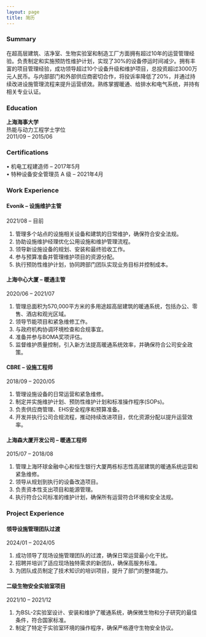 ```yaml
---
layout: page
title: 简历
---
```


### Summary
在超高层建筑、洁净室、生物实验室和制造工厂方面拥有超过10年的运营管理经验。负责制定和实施预防性维护计划，实现了30%的设备停运时间减少。拥有丰富的项目管理经验，成功领导超过10个设备升级和维护项目，总投资超过3000万元人民币。与内部部门和外部供应商密切合作，将投诉率降低了20%，并通过持续改进设施管理流程来提升运营绩效。熟练掌握暖通、给排水和电气系统，并持有相关专业认证。

### Education
**上海海事大学**  
热能与动力工程学士学位  
2011/09 – 2015/06  

### Certifications
• 机电工程建造师 – 2017年5月  
• 特种设备安全管理员 A 级 – 2021年4月  

### Work Experience
#### Evonik – 设施维护主管
2021/08 – 目前
1. 管理多个站点的设施相关设备和建筑的日常维护，确保符合安全法规。
2. 协助设施维护经理优化公用设施和维护管理流程。
3. 领导新设施设备的规划、安装和最终验收工作。
4. 参与预算准备并管理维护项目的资源分配。
5. 执行预防性维护计划，协同跨部门团队实现业务目标并控制成本。

#### 上海中心大厦 – 暖通主管
2020/06 – 2021/07
1. 管理总面积为570,000平方米的多用途超高层建筑的暖通系统，包括办公、零售、酒店和观光区域。
2. 领导节能项目和紧急维修工作。
3. 与政府机构协调环境检查和合规事宜。
4. 准备并参与BOMA奖项评估。
5. 监督维护质量控制，引入新方法提高暖通系统效率，并确保符合公司安全政策。

#### CBRE – 设施工程师
2018/09 – 2020/05
1. 管理设施设备的日常运营和紧急维修。
2. 制定并实施维护计划、预防性维护计划和标准操作程序(SOPs)。
3. 负责供应商管理、EHS安全程序和预算准备。
4. 开发并执行公司合规流程，推动持续改进项目，优化资源分配以提升运营效率。

#### 上海森大厦开发公司 – 暖通工程师
2015/07 – 2018/08
1. 管理上海环球金融中心和恒生银行大厦两栋标志性高层建筑的暖通系统运营和紧急维修。
2. 领导从规划到执行的设备改造项目。
3. 负责资本性支出项目和能源管理。
4. 执行符合公司标准的维护计划，确保所有运营符合环境和安全法规。

### Project Experience
#### 领导设施管理团队过渡
2024/01 – 2024/05
1. 成功领导了现场设施管理团队的过渡，确保日常运营最小化干扰。
2. 招聘并培训了适应现场独特需求的新团队，确保高服务标准。
3. 为团队成员制定了技术知识的培训项目，提升了部门的整体能力。
#### 二级生物安全实验室项目
2021/10 – 2021/12
1. 为BSL-2实验室设计、安装和维护了暖通系统，确保微生物和分子研究的最佳条件，符合国家标准。
2. 制定了特定于实验室环境的操作程序，确保严格遵守生物安全协议。
